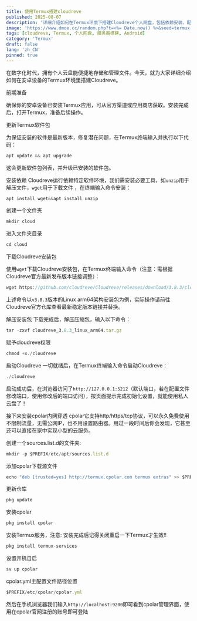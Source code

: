 ```yaml
---
title: 使用Termux搭建cloudreve
published: 2025-08-07
description: '详细介绍如何在Termux环境下搭建Cloudreve个人网盘，包括依赖安装、配置优化及远程访问设置'
image: 'https://www.dmoe.cc/random.php?t=<%= Date.now() %>&seed=termux-cloudreve'
tags: [cloudreve, Termux, 个人网盘, 服务器搭建, Android]
category: 'Termux'
draft: false
lang: 'zh_CN'
pinned: true
---
```


在数字化时代，拥有个人云盘能便捷地存储和管理文件。今天，就为大家详细介绍如何在安卓设备的Termux环境里搭建Cloudreve。
 
前期准备
 
确保你的安卓设备已安装Termux应用，可从官方渠道或应用商店获取。安装完成后，打开Termux，准备后续操作。
 
更新Termux软件包
 
为保证安装的软件是最新版本，修复潜在问题，在Termux终端输入并执行以下代码：

```javascript
apt update && apt upgrade

```
这会更新软件包列表，并升级已安装的软件包。

安装依赖
Cloudreve运行依赖特定软件环境，我们需安装必要工具，如`unzip`用于解压文件，`wget`用于下载文件 ，在终端输入命令安装：

```javascript
apt install wget&&apt install unzip
```

创建一个文件夹

```javascript
mkdir cloud
```

进入文件夹目录

```javascript
cd cloud
```
下载Cloudreve安装包

使用`wget`下载Cloudreve安装包，在Termux终端输入命令（注意：需根据Cloudreve官方最新发布版本链接调整）：

```javascript
wget https://github.com/cloudreve/Cloudreve/releases/download/3.8.3/cloudreve_3.8.3_linux_arm64.tar.gz
```

上述命令以`v3.8.3`版本的Linux arm64架构安装包为例，实际操作请前往Cloudreve官方仓库查看最新稳定版本链接并替换。

解压安装包
下载完成后，解压压缩包，输入以下命令：

```javascript
tar -zxvf cloudreve_3.8.3_linux_arm64.tar.gz
```

赋予cloudreve权限

```javascript
chmod +x./cloudreve
```

启动Cloudreve
一切就绪后，在Termux终端输入命令启动Cloudreve：

```javascript
./cloudreve
```

启动成功后，在浏览器访问了`http://127.0.0.1:5212`（默认端口，若在配置文件修改端口，使用修改后的端口访问），按页面提示完成初始化设置，就能使用私人云盘了！

接下来安装cpolar内网穿透
cpolar它支持http/https/tcp协议，可以永久免费使用不限制流量，无需公网IP，也不用设置路由器。用过一段时间后你会发现，它甚至还可以直接在家中实现小型的云服务。

创建一个sources.list.d的文件夹:

```javascript
mkdir -p $PREFIX/etc/apt/sources.list.d
```

添加cpolar下载源文件

```javascript
echo "deb [trusted=yes] http://termux.cpolar.com termux extras" >> $PREFIX/etc/apt/sources.list.d/cpolar.list
```

更新仓库

```javascript
pkg update
```

安装cpolar

```javascript
pkg install cpolar
```

安装Termux服务，注意: 安装完成后记得关闭重启一下Termux才生效!!

```javascript
pkg install termux-services
```

设置开机自启

```javascript
sv up cpolar
```

cpolar.yml主配置文件路径位置

```javascript
$PREFIX/etc/cpolar/cpolar.yml
```

然后在手机浏览器我们输入`http://localhost:9200`即可看到cpolar管理界面，使用在cpolar官网注册的账号即可登陆
